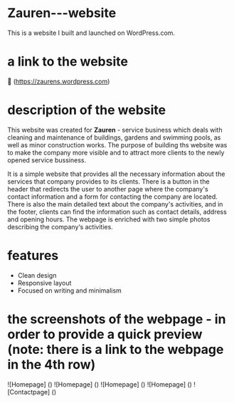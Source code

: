 # Zauren---website
This is a website I built and launched on WordPress.com. 

# a link to the website
🔗 (https://zaurens.wordpress.com)  

# description of the website
This website was created for **Zauren** - service business which deals with cleaning and maintenance of buildings, 
gardens and swimming pools, as well as minor construction works. The purpose of building ths website was to make
the company more visible and to attract more clients to the newly opened service bussiness.

It is a simple website that provides all the necessary information about the services that company provides to its clients. 
There is a button in the header that redirects the user to another page where the company's contact information and a form for contacting the company are located.
There is also the main detailed text about the company's activities, and in the footer, clients can find the information such as contact details, address and opening hours. 
The webpage is enriched with two simple photos describing the company‘s activities.

# features
- Clean design
- Responsive layout
- Focused on writing and minimalism

# the screenshots of the webpage - in order to provide a quick preview (note: there is a link to the webpage in the 4th row)
![Homepage] ()
![Homepage] ()
![Homepage] ()
![Homepage] ()
![Contactpage] ()
